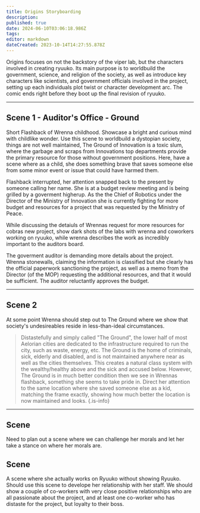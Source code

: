 ```yaml
---
title: Origins Storyboarding
description: 
published: true
date: 2024-06-10T03:06:18.986Z
tags: 
editor: markdown
dateCreated: 2023-10-14T14:27:55.878Z
---
```


Origins focuses on not the backstory of the viper lab, but the characters involved in creating ryuuko. Its main purpose is to worldbuild the government, science, and religion of the society, as well as introduce key characters like scientists, and government officials involved in the project, setting up each individuals plot twist or character development arc. The comic ends right before they boot up the final revision of ryuuko.

---

## Scene 1 - Auditor's Office - Ground
Short Flashback of Wrenna childhood. Showcase a bright and curious mind with childlike wonder. Use this scene to worldbuild a dystopian society, things are not well maintained, The Ground of Innovation is a toxic slum, where the garbage and scraps from Innovations top departments provide the primary resource for those without government positions. Here, have a scene where as a child, she does something brave that saves someone else from some minor event or issue that could have harmed them.

Flashback interrupted, her attention snapped back to the present by someone calling her name. She is at a budget review meeting and is being grilled by a goverment higherup. As the the Chief of Robotics under the Director of the Ministry of Innovation she is currently fighting for more budget and resources for a project that was requested by the Ministry of Peace. 

While discussing the detaiuls of Wrennas request for more resources for cobras new project, show dark shots of the labs with wrenna and coworkers working on ryuuko, while wrenna describes the work as incredibly important to the auditors board.

The goverment auditor is demanding more details about the project. Wrenna stonewalls, claiming the information is classified but she clearly has the official paperwork sanctioning the project, as well as a memo from the Director (of the MOP) requesting the additional resources, and that it would be sufficient. The auditor reluctantly approves the budget.

---

## Scene 2
At some point Wrenna should step out to The Ground where we show that society's undesireables reside in less-than-ideal circumstances.
> Distastefully and simply called "The Ground", the lower half of most Aelorian cities are dedicated to the infrastructure required to run the city, such as waste, energy, etc. The Ground is the home of criminals, sick, elderly and disabled, and is not maintained anywhere near as well as the cities themselves. This creates a natural class system with the wealthy/healthy above and the sick and accused below. However, The Ground is in much better condition then we see in Wrennas flashback, something she seems to take pride in. Direct her attention to the same location where she saved someone else as a kid, matching the frame exactly, showing how much better the location is now maintained and looks.
{.is-info}

---

## Scene 
Need to plan out a scene where we can challenge her morals and let her take a stance on where her morals are.

## Scene 
A scene where she actually works on Ryuuko without showing Ryuuko. Should use this scene to develope her relationship with her staff. We should show a couple of co-workers with very close positive relationships who are all passionate about the project, and at least one co-worker who has distaste for the project, but loyalty to their boss.

